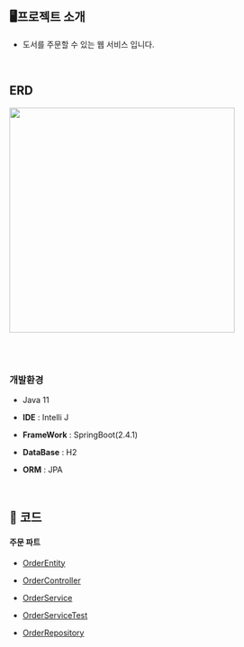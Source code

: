 
## **🖥️**프로젝트 소개

- 도서를 주문할 수 있는 웹 서비스 입니다.

<br>

## ERD

  <img width="400" src="https://github.com/CPYJ/OrderApp/assets/89621204/bcbcc9b7-1a19-4d78-bd16-3694d5bfb861">

 
<br> <br> 

### 개발환경

- Java 11

- **IDE** : Intelli J

- **FrameWork** : SpringBoot(2.4.1)

- **DataBase** : H2

- **ORM** : JPA
  
<br> 

## **📌** 코드

#### 주문 파트

- [OrderEntity](jpashop/src/main/java/jpabook/jpashop/domain/Order.java)
  
- [OrderController](jpashop/src/main/java/jpabook/jpashop/controller/OrderController.java)

- [OrderService](jpashop/src/main/java/jpabook/jpashop/service/OrderService.java)

- [OrderServiceTest](jpashop/src/test/java/jpabook/jpashop/service/OrderServiceTest.java)

- [OrderRepository](jpashop/src/main/java/jpabook/jpashop/repository/OrderRepository.java)




